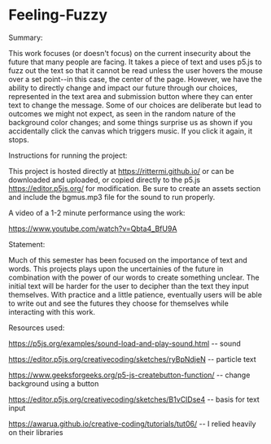 # Feeling-Fuzzy

Summary: 

This work focuses (or doesn't focus) on the current insecurity about the future that many people are facing. It takes a piece of text and uses p5.js to fuzz out the text so that it cannot be read unless the user hovers the mouse over a set point--in this case, the center of the page. However, we have the ability to directly change and impact our future through our choices, represented in the text area and submission button where they can enter text to change the message. Some of our choices are deliberate but lead to outcomes we might not expect, as seen in the random nature of the background color changes; and some things surprise us as shown if you accidentally click the canvas which triggers music. If you click it again, it stops.

Instructions for running the project:

This project is hosted directly at https://rittermi.github.io/ or can be downloaded and uploaded, or copied directly to the p5.js https://editor.p5js.org/ for modification. Be sure to create an assets section and include the bgmus.mp3 file for the sound to run properly. 

A video of a 1-2 minute performance using the work:

https://www.youtube.com/watch?v=Qbta4_BfU9A

Statement: 

Much of this semester has been focused on the importance of text and words. This projects plays upon the uncertainies of the future in combination with the power of our words to create something unclear. The initial text will be harder for the user to decipher than the text they input themselves. With practice and a little patience, eventually users will be able to write out and see the futures they choose for themselves while interacting with this work.

Resources used:

https://p5js.org/examples/sound-load-and-play-sound.html -- sound

https://editor.p5js.org/creativecoding/sketches/ryBpNdjeN -- particle text

https://www.geeksforgeeks.org/p5-js-createbutton-function/ -- change background using a button

https://editor.p5js.org/creativecoding/sketches/B1vCIDse4 -- basis for text input

https://awarua.github.io/creative-coding/tutorials/tut06/ -- I relied heavily on their libraries
